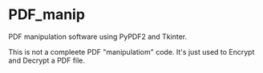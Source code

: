 # PDF_manip
PDF manipulation software using PyPDF2 and Tkinter.

This is not a compleete PDF "manipulatiom" code. 
It's just used to Encrypt and Decrypt a PDF file.
